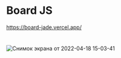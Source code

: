 # Board JS
https://board-jade.vercel.app/
#
![Снимок экрана от 2022-04-18 15-03-41](https://user-images.githubusercontent.com/84917609/163805995-9ac61da8-4d20-41f4-9ebe-9eb9e48b5cc9.png)

